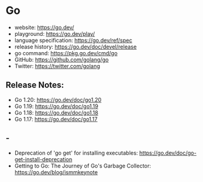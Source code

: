# Go

- website: https://go.dev/
- playground: https://go.dev/play/
- language specification: https://go.dev/ref/spec
- release history: https://go.dev/doc/devel/release
- go command: https://pkg.go.dev/cmd/go
- GitHub: https://github.com/golang/go
- Twitter: https://twitter.com/golang

## Release Notes:

- Go 1.20: https://go.dev/doc/go1.20
- Go 1.19: https://go.dev/doc/go1.19
- Go 1.18: https://go.dev/doc/go1.18
- Go 1.17: https://go.dev/doc/go1.17

## -
- Deprecation of 'go get' for installing executables: https://go.dev/doc/go-get-install-deprecation
- Getting to Go: The Journey of Go's Garbage Collector: https://go.dev/blog/ismmkeynote
